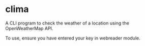 # clima
A CLI program to check the weather of a location using the OpenWeatherMap API.

To use, ensure you have entered your key in webreader module.
